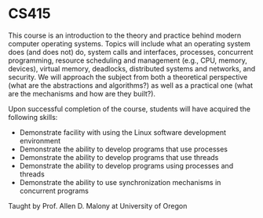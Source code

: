 # CS415

This course is an introduction to the theory and practice behind modern computer operating systems.  Topics will include what an operating system does (and does not) do, system calls and interfaces, processes, concurrent programming, resource scheduling and management (e.g., CPU, memory, devices), virtual memory, deadlocks, distributed systems and networks, and security.  We will approach the subject from both a theoretical perspective (what are the abstractions and algorithms?) as well as a practical one (what are the mechanisms and how are they built?).

Upon successful completion of the course, students will have acquired the following skills:
  - Demonstrate facility with using the Linux software development environment
  - Demonstrate the ability to develop programs that use processes
  - Demonstrate the ability to develop programs that use threads
  - Demonstrate the ability to develop programs using processes and threads
  - Demonstrate the ability to use synchronization mechanisms in concurrent programs

Taught by Prof. Allen D. Malony at University of Oregon
